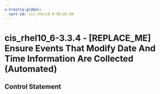 ```yaml
---
x-trestle-global:
  sort-id: cis_rhel10_6-03.03.04
---
```


# cis_rhel10_6-3.3.4 - \[REPLACE_ME\] Ensure Events That Modify Date And Time Information Are Collected (Automated)

## Control Statement
